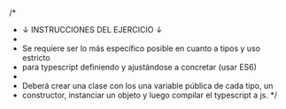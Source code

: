 /*
 * ↓ INSTRUCCIONES DEL EJERCICIO ↓
 *
 * Se requiere ser lo más específico posible en cuanto a tipos y uso estricto
 * para typescript definiendo y ajustándose a concretar (usar ES6)
 *
 * Deberá crear una clase con los una variable pública de cada tipo, un
 * constructor, instanciar un objeto y luego compilar el typescript a js.
 */